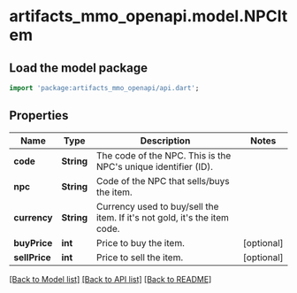 # artifacts_mmo_openapi.model.NPCItem

## Load the model package
```dart
import 'package:artifacts_mmo_openapi/api.dart';
```

## Properties
Name | Type | Description | Notes
------------ | ------------- | ------------- | -------------
**code** | **String** | The code of the NPC. This is the NPC's unique identifier (ID). | 
**npc** | **String** | Code of the NPC that sells/buys the item. | 
**currency** | **String** | Currency used to buy/sell the item. If it's not gold, it's the item code. | 
**buyPrice** | **int** | Price to buy the item. | [optional] 
**sellPrice** | **int** | Price to sell the item. | [optional] 

[[Back to Model list]](../README.md#documentation-for-models) [[Back to API list]](../README.md#documentation-for-api-endpoints) [[Back to README]](../README.md)


